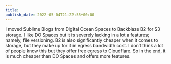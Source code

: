 ```yaml
---
title: 
publish_date: 2022-05-04T21:22:55+00:00
---
```


I moved Sublime Blogs from Digital Ocean Spaces to Backblaze B2 for S3 storage. I like DO Spaces but it is severely lacking in a lot a features; namely, file versioning. B2 is also significantly cheaper when it comes to storage, but they make up for it in egress bandwidth cost. I don’t think a lot of people know this but they offer free egress to Cloudflare. So in the end, it is much cheaper than DO Spaces and offers more features.

